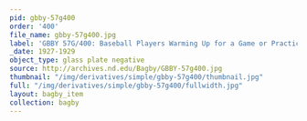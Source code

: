 ```yaml
---
pid: gbby-57g400
order: '400'
file_name: gbby-57g400.jpg
label: 'GBBY 57G/400: Baseball Players Warming Up for a Game or Practice - c1927-1929'
_date: 1927-1929
object_type: glass plate negative
source: http://archives.nd.edu/Bagby/GBBY-57g400.jpg
thumbnail: "/img/derivatives/simple/gbby-57g400/thumbnail.jpg"
full: "/img/derivatives/simple/gbby-57g400/fullwidth.jpg"
layout: bagby_item
collection: bagby
---
```


